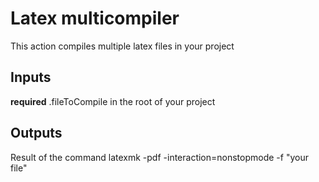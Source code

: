 # Latex multicompiler
This action compiles multiple latex files in your project

## Inputs
**required** .fileToCompile in the root of your project

## Outputs
Result of the command latexmk -pdf -interaction=nonstopmode -f "your file"
